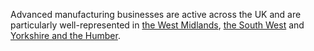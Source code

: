 Advanced manufacturing businesses are active across the UK and are particularly well-represented in [the West Midlands](/int/here-to-invest/west-midlands), [the South West](/int/here-to-invest/south-west-england) and [Yorkshire and the Humber](/int/here-to-invest/yorkshire-and-the-humber).